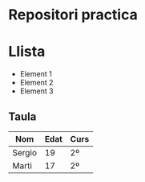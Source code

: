 # Repositori practica

# Llista
- Element 1  
- Element 2  
- Element 3  

## Taula
|    Nom    |    Edat   |    Curs   |  
|-----------|-----------|-----------|  
|   Sergio  |     19    |     2º    |  
|    Marti  |     17    |     2º    |  